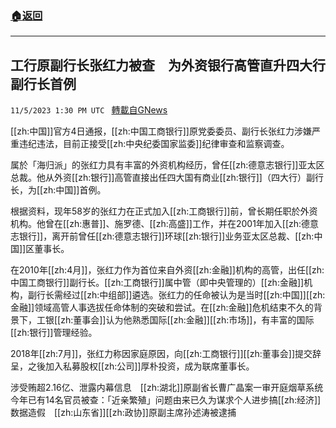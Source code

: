 ###  [:house:返回](README.md)
---


## 工行原副行长张红力被查　为外资银行高管直升四大行副行长首例
`11/5/2023 1:30 PM UTC ` [轉載自GNews](https://gnews.org/articles/1926371)

[[zh:中国]]官方4日通报，[[zh:中国工商银行]]原党委委员、副行长张红力涉嫌严重违纪违法，目前正接受[[zh:中央纪委国家监委]]纪律审查和监察调查。

属於「海归派」的张红力具有丰富的外资机构经历，曾任[[zh:德意志银行]]亚太区总裁。他从外资[[zh:银行]]高管直接出任四大国有商业[[zh:银行]]（四大行）副行长，为[[zh:中国]]首例。

根据资料，现年58岁的张红力在正式加入[[zh:工商银行]]前，曾长期任职於外资机构。他曾在[[zh:惠普]]、施罗德、[[zh:高盛]]工作，并在2001年加入[[zh:德意志银行]]，离开前曾任[[zh:德意志银行]]环球[[zh:银行]]业务亚太区总裁、[[zh:中国]]区董事长。

在2010年[[zh:4月]]，张红力作为首位来自外资[[zh:金融]]机构的高管，出任[[zh:中国工商银行]]副行长。[[zh:工商银行]]属中管（即中央管理的）[[zh:金融]]机构，副行长需经过[[zh:中组部]]遴选。张红力的任命被认为是当时[[zh:中国]][[zh:金融]]领域高管人事选拔任命体制的突破和尝试。在[[zh:金融]]危机结束不久的背景下，工银[[zh:董事会]]认为他熟悉国际[[zh:金融]][[zh:市场]]，有丰富的国际[[zh:银行]]管理经验。

2018年[[zh:7月]]，张红力称因家庭原因，向[[zh:工商银行]][[zh:董事会]]提交辞呈，之後加入私募股权[[zh:公司]]厚朴投资，成为联席董事长。

涉受贿超2.16亿、泄露内幕信息　[[zh:湖北]]原副省长曹广晶案一审开庭烟草系统今年已有14名官员被查：「近亲繁殖」问题由来已久为谋求个人进步搞[[zh:经济]]数据造假　[[zh:山东省]][[zh:政协]]原副主席孙述涛被逮捕
